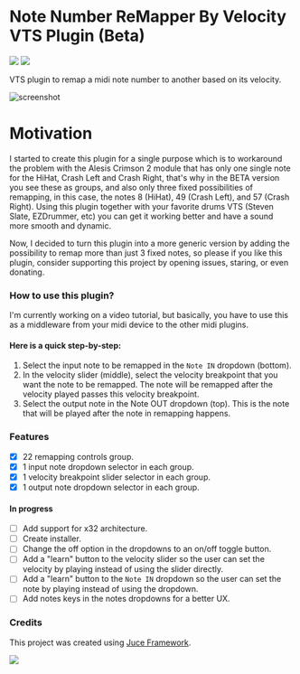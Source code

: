 # Note Number ReMapper By Velocity VTS Plugin (Beta)

[<img src="https://img.shields.io/badge/slack-@lesimoes/help-blue.svg?logo=slack">](https://lesimoes.slack.com/messages/C04JV5CRGJH) 
[<img src="https://img.shields.io/badge/discord-@lesimoes/help-blue.svg?logo=discord">](https://discord.gg/7xegRfQjPz) 

VTS plugin to remap a midi note number to another based on its velocity.

![screenshot](https://user-images.githubusercontent.com/5066378/226111440-5d9adbca-3bfd-4aa1-964a-64a4499571d7.png)

# Motivation

I started to create this plugin for a single purpose which is to workaround the problem with the Alesis Crimson 2 module that has only one single note for the HiHat, Crash Left and Crash Right, that's why in the BETA version you see these as groups, and also only three fixed possibilities of remapping, in this case, the notes 8 (HiHat), 49 (Crash Left), and 57 (Crash Right). Using this plugin together with your favorite drums VTS (Steven Slate, EZDrummer, etc) you can get it working better and have a sound more smooth and dynamic.

Now, I decided to turn this plugin into a more generic version by adding the possibility to remap more than just 3 fixed notes, so please if you like this plugin, consider supporting this project by opening issues, staring, or even donating.

### How to use this plugin?
I'm currently working on a video tutorial, but basically, you have to use this as a middleware from your midi device to the other midi plugins. 

#### Here is a quick step-by-step:

1. Select the input note to be remapped in the `Note IN` dropdown (bottom).
2. In the velocity slider (middle), select the velocity breakpoint that you want the note to be remapped. The note will be remapped after the velocity played passes this velocity breakpoint.
3. Select the output note in the Note OUT dropdown (top). This is the note that will be played after the note in remapping happens.

### Features

- [x] 22 remapping controls group.
- [x] 1 input note dropdown selector in each group.
- [x] 1 velocity breakpoint slider selector in each group.
- [x] 1 output note dropdown selector in each group.

#### In progress

- [ ] Add support for x32 architecture.
- [ ] Create installer.
- [ ] Change the off option in the dropdowns to an on/off toggle button.
- [ ] Add a "learn" button to the velocity slider so the user can set the velocity by playing instead of using the slider directly.
- [ ] Add a "learn" button to the `Note IN` dropdown so the user can set the note by playing instead of using the dropdown.
- [ ] Add notes keys in the notes dropdowns for a better UX.

### Credits

This project was created using [Juce Framework](https://juce.com/).

<img src="https://juce.com/wp-content/uploads/2022/07/JUCE-logo-horiz-ondark.png">
